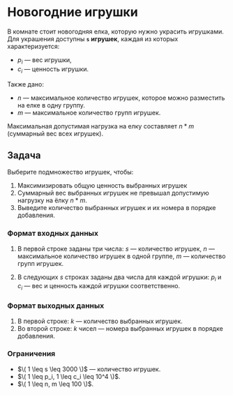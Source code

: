 # Новогодние игрушки

В комнате стоит новогодняя елка, которую нужно украсить игрушками. Для украшения доступны **`s` игрушек**, каждая из которых характеризуется:
- $p_i$ — вес игрушки,
- $c_i$ — ценность игрушки.

Также дано:
- $n$ — максимальное количество игрушек, которое можно разместить на елке в одну группу.
- $m$ — максимальное количество групп игрушек.

Максимальная допустимая нагрузка на елку составляет $n * m$ (суммарный вес всех игрушек).

## Задача

Выберите подмножество игрушек, чтобы:
1. Максимизировать общую ценность выбранных игрушек
2. Суммарный вес выбранных игрушек не превышал допустимую нагрузку на ёлку $n * m$.
3. Выведите количество выбранных игрушек и их номера в порядке добавления.

### Формат входных данных

1. В первой строке заданы три числа:
   $s$ — количество игрушек,
   $n$ — максимальное количество игрушек в одной группе,
   $m$ — количество групп игрушек.

2. В следующих $s$ строках заданы два числа для каждой игрушки:
   $p_i$ и $c_i$ — вес и ценность каждой игрушки соответственно.

### Формат выходных данных

1. В первой строке:
   $k$ — количество выбранных игрушек.
2. Во второй строке:
   $k$ чисел — номера выбранных игрушек в порядке добавления.

### Ограничения

- $\( 1 \leq s \leq 3000 \)$ — количество игрушек.
- $\( 1 \leq p_i, 1 \leq c_i \leq 10^4 \)$.
- $\( 1 \leq n, m \leq 100 \)$.
